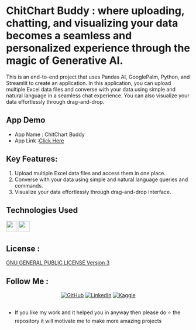 # ChitChart Buddy : where uploading, chatting, and visualizing your data becomes a seamless and personalized experience through the magic of Generative AI.

This is an end-to-end project that uses Pandas AI, GooglePalm, Python, and Streamlit to create an application. In this application, you can upload multiple Excel data files and converse with your data using simple and natural language in a seamless chat experience. You can also visualize your data effortlessly through drag-and-drop.

## App Demo
* App Name : ChitChart Buddy
* App Link :[Click Here](https://notes-craft-pro.streamlit.app/)

## Key Features: 
1.	Upload multiple Excel data files and access them in one place. 
2.	Converse with your data using simple and natural language queries and commands. 
3.	Visualize your data effortlessly through drag-and-drop interface. 

## Technologies Used
<code><img height="30" src="https://github.com/AdritPal08/Gemify-LLM-APP/blob/main/readme_resources/Google-Gemini.png"></code>
<code><img height="30" src="https://github.com/AdritPal08/Gemify-LLM-APP/blob/main/readme_resources/Streamlit.png"></code>

## License :
[GNU GENERAL PUBLIC LICENSE Version 3](LICENSE)

## Follow Me :
<div align="center">
    <a href="https://github.com/AdritPal08" target="_blank"><img src="https://img.shields.io/badge/-GitHub-black?style=flat-square&logo=github&colorB=555" alt="GitHub"></a>
    <a href="https://www.linkedin.com/in/adritpal/" target="_blank"><img src="https://img.shields.io/badge/-LinkedIn-blue?style=flat-square&logo=linkedin&logoColor=white&colorB=0077B5" alt="LinkedIn"></a>
    <a href="https://www.kaggle.com/adritpal08/" target="_blank"><img src="https://img.shields.io/badge/-Kaggle-teal?style=flat-square&logo=kaggle&logoColor=white&link=https://www.kaggle.com/adritpal08/" alt="Kaggle"></a>
</div>


## 
- If you like my work and it helped you in anyway then please do ⭐ the repository it will motivate me to make more amazing projects
